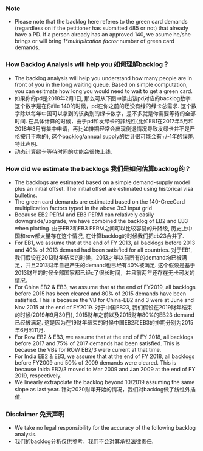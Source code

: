 ### Note
* Please note that the backlog here referes to the green card demands (regardless on if the petitioner has submitted 485 or not) that already have a PD. If a person already has an approved 140, we asume he/she brings or will bring _1*multiplication factor_ number of green card demands.

### How Backlog Analysis will help you 如何理解backlog？
* The backlog analysis will help you understand how many people are in front of you in the long waiting queue. Based on simple computation, you can esitmate how long you would need to wait to get a green card.
* 如果你的pd是2018年2月1日, 那么可从下图中读出该pd对应的backlog数字. 这个数字是在你file 140的时候，pd在你之前的还没有绿的绿卡总需求. 这个数字除以每年中国可以拿到的该类别的绿卡数字，差不多就是你需要等待的全部时间. 在具体计算的时候，由于pd和发绿卡的非线性(比如EB1在2017年5月和2018年3月有集中申请，再比如排期经常会出现倒退情况导致发绿卡并不是严格按月平均的), 这个backlog/annual supply的估计很可能会有+/-1年的误差. 特此声明.
* 动态计算绿卡等待时间的功能会很快上线.

### How did we estimate the backlogs 我们是如何估算backlog的？
* The backlogs are estimated based on a simple demand-supply model plus an initial offset. The initial offset are estimated using historical visa bulletins.
* The green card demands are estimated based on the 140-GreeCard multiplication factors typed in the above 3x3 input grid
* Because EB2 PERM and EB3 PERM can relatively easily downgrade/upgrade, we have combined the backlog of EB2 and EB3 when plotting. 由于EB2和EB3 PERM之间可以比较容易的升降级, 历史上中国和row都大量存在这个情况, 在计算backlog的时候我们把eb23合并了.
* For EB1, we assume that at the end of FY 2013, all backlogs before 2013 and 40% of 2013 demand had been satisfied for all countries. 对于EB1, 我们假设在2013财年结束的时候，2013才年以前所有的demand均已被满足，并且2013财年自己产生的demand也已经有40%被满足. 这个假设是基于2013财年的时候全部国家都已经c了很长时间，并且前两年还存在无卡可发的情况.
* For China EB2 & EB3, we assume that at the end of FY2019, all backlogs before 2015 has been cleared and 80% of 2015 demands have been satisfied. This is because the VB for China-EB2 and 3 were at June and Nov 2015 at the end of FY2019. 对于中国EB23, 我们假设在2019财年结束的时候(2019年9月30日), 2015财年之前以及2015财年80%的EB23 demand已经被满足. 这是因为在19财年结束的时候中国EB2和EB3的排期分别为2015年6月和11月. 
* For Row EB2 & EB3, we assume that at the end of FY 2018, all backlogs before 2017 and 75% of 2017 demands had been satisfied. This is because the VBs for ROW EB2/3 were current at that time.
* For India EB2 & EB3, we assume that at the end of FY 2018, all backlogs before FY2009 and 50% of 2009 demands were cleared. This is because Inida EB2/3 moved to Mar 2009 and Jan 2009 at the end of FY 2019, respectively.
* We linearly extrapolate the backlog beyond 10/2019 assuming the same slope as last year. 针对2020财年开始的情况，我们对backlog做了线性外插值.

### Disclaimer 免责声明
* We take no legal responsibility for the accuracy of the following backlog analysis.
* 我们的backlog分析仅供参考，我们不会对其承担法律责任. 